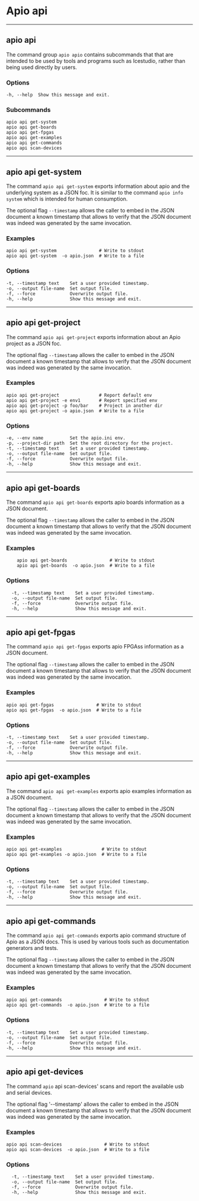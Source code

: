 # Apio api

---

## apio api

The command group `apio apio` contains subcommands that that are
intended to be used by tools and programs such as Icestudio, rather
than being used directly by users.

<h3>Options</h3>

```
-h, --help  Show this message and exit.
```

<h3>Subcommands</h3>

```
apio api get-system
apio api get-boards
apio api get-fpgas
apio api get-examples
apio api get-commands
apio api scan-devices
```

---

## apio api get-system

The command `apio api get-system` exports information about apio and
the underlying system as a JSON foc. It is similar to the command
`apio info system` which is intended for human consumption.

The optional flag `--timestamp` allows the caller to embed in the JSON
document a known timestamp that allows to verify that the JSON
document was indeed was generated by the same invocation.

<h3>Examples</h3>

```
apio api get-system                # Write to stdout
apio api get-system  -o apio.json  # Write to a file
```

<h3>Options</h3>

```
-t, --timestamp text    Set a user provided timestamp.
-o, --output file-name  Set output file.
-f, --force             Overwrite output file.
-h, --help              Show this message and exit.
```

---

## apio api get-project

The command `apio api get-project` exports information about an Apio
project as a JSON foc.

The optional flag `--timestamp` allows the caller to embed in the JSON
document a known timestamp that allows to verify that the JSON
document was indeed was generated by the same invocation.

<h3>Examples</h3>

```
apio api get-project               # Report default env
apio api get-project -e env1       # Report specified env
apio api get-project -p foo/bar    # Project in another dir
apio api get-project -o apio.json  # Write to a file
```

<h3>Options</h3>

```
-e, --env name          Set the apio.ini env.
-p, --project-dir path  Set the root directory for the project.
-t, --timestamp text    Set a user provided timestamp.
-o, --output file-name  Set output file.
-f, --force             Overwrite output file.
-h, --help              Show this message and exit.
```

---

## apio api get-boards

The command `apio api get-boards` exports apio boards information as a
JSON document.

The optional flag `--timestamp` allows the caller to embed in the JSON
document a known timestamp that allows to verify that the JSON
document was indeed was generated by the same invocation.

<h3>Examples</h3>

```
    apio api get-boards                # Write to stdout
    apio api get-boards  -o apio.json  # Write to a file
```

<h3>Options</h3>

```
  -t, --timestamp text    Set a user provided timestamp.
  -o, --output file-name  Set output file.
  -f, --force             Overwrite output file.
  -h, --help              Show this message and exit.
```

---

## apio api get-fpgas

The command `apio api get-fpgas` exports apio FPGAss information as a
JSON document.

The optional flag `--timestamp` allows the caller to embed in the JSON
document a known timestamp that allows to verify that the JSON
document was indeed was generated by the same invocation.

<h3>Examples</h3>

```
apio api get-fpgas                # Write to stdout
apio api get-fpgas  -o apio.json  # Write to a file
```

<h3>Options</h3>

```
-t, --timestamp text    Set a user provided timestamp.
-o, --output file-name  Set output file.
-f, --force             Overwrite output file.
-h, --help              Show this message and exit.
```

---

## apio api get-examples

The command `apio api get-examples` exports apio examples information
as a JSON document.

The optional flag `--timestamp` allows the caller to embed in the JSON
document a known timestamp that allows to verify that the JSON
document was indeed was generated by the same invocation.

<h3>Examples</h3>

```
apio api get-examples               # Write to stdout
apio api get-examples -o apio.json  # Write to a file
```

<h3>Options</h3>

```
-t, --timestamp text    Set a user provided timestamp.
-o, --output file-name  Set output file.
-f, --force             Overwrite output file.
-h, --help              Show this message and exit.
```

---

## apio api get-commands

The command `apio api get-commands` exports apio command structure of
Apio as a JSON docs. This is used by various tools such as
documentation generators and tests.

The optional flag `--timestamp` allows the caller to embed in the JSON
document a known timestamp that allows to verify that the JSON
document was indeed was generated by the same invocation.

<h3>Examples</h3>

```
apio api get-commands                # Write to stdout
apio api get-commands  -o apio.json  # Write to a file
```

<h3>Options</h3>

```
-t, --timestamp text    Set a user provided timestamp.
-o, --output file-name  Set output file.
-f, --force             Overwrite output file.
-h, --help              Show this message and exit.
```

---

## apio api get-devices

The command `apio` api scan-devices' scans and report the available usb
and serial devices.

The optional flag '--timestamp' allows the caller to embed in the JSON
document a known timestamp that allows to verify that the JSON
document was indeed was generated by the same invocation.

<h3>Examples</h3>

```
apio api scan-devices                # Write to stdout
apio api scan-devices  -o apio.json  # Write to a file
```

<h3>Options</h3>

```
  -t, --timestamp text    Set a user provided timestamp.
  -o, --output file-name  Set output file.
  -f, --force             Overwrite output file.
  -h, --help              Show this message and exit.
```
